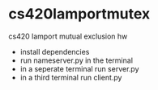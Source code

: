 # cs420lamportmutex
cs420 lamport mutual exclusion hw

- install dependencies
- run nameserver.py in the terminal
- in a seperate terminal run server.py
- in a third terminal run client.py
